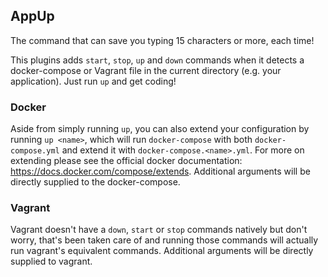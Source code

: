 ## AppUp

The command that can save you typing 15 characters or more, each time!

This plugins adds `start`, `stop`, `up` and `down` commands when it detects a docker-compose or Vagrant file in the current directory (e.g. your application). Just run `up` and get coding!

### Docker

Aside from simply running `up`, you can also extend your configuration by running `up <name>`, which will run `docker-compose` with both `docker-compose.yml` and extend it with `docker-compose.<name>.yml`. For more on extending please see the official docker documentation: https://docs.docker.com/compose/extends. Additional arguments will be directly supplied to the docker-compose.

### Vagrant

Vagrant doesn't have a `down`, `start` or `stop` commands natively but don't worry, that's been taken care of and running those commands will actually run vagrant's equivalent commands. Additional arguments will be directly supplied to vagrant.